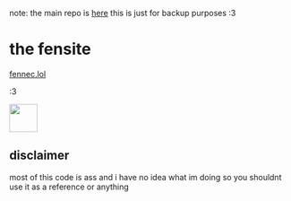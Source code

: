 note: the main repo is [here](https://git.fennec.lol/fox/fennec.lol) this is just for backup purposes :3

# the fensite

[fennec.lol](https://fennec.lol)

:3

<img src="//fennec.lol/files/fennec.gif" height="50px"/>

## disclaimer
most of this code is ass and i have no idea what im doing so you shouldnt use it as a reference or anything
</details>
